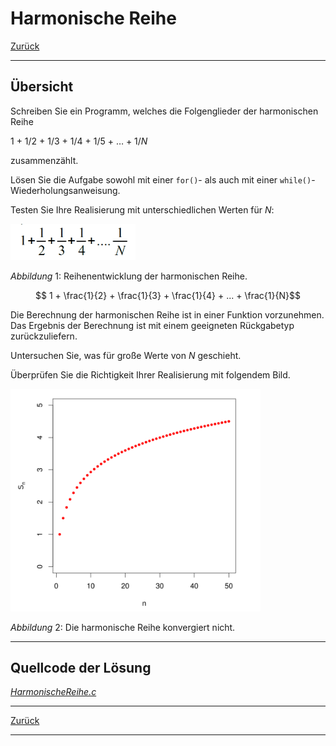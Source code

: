 # Harmonische Reihe

[Zurück](./../Exercises.md)

---

## Übersicht

Schreiben Sie ein Programm, welches die Folgenglieder der harmonischen Reihe

1 + 1/2 + 1/3 + 1/4 + 1/5 + … + 1/*N*

zusammenzählt.

Lösen Sie die Aufgabe sowohl mit einer `for()`- als auch mit einer `while()`-Wiederholungsanweisung.

Testen Sie Ihre Realisierung mit unterschiedlichen Werten für *N*:

<img src="HarmonischeReihe_01.png" width="200">


*Abbildung* 1: Reihenentwicklung der harmonischen Reihe.


$$ 1 + \frac{1}{2} + \frac{1}{3} + \frac{1}{4} + ... + \frac{1}{N}$$


Die Berechnung der harmonischen Reihe ist in einer Funktion vorzunehmen.
Das Ergebnis der Berechnung ist mit einem geeigneten Rückgabetyp zurückzuliefern.

Untersuchen Sie, was für große Werte von *N* geschieht.

Überprüfen Sie die Richtigkeit Ihrer Realisierung mit folgendem Bild.

<img src="HarmonischeReihe_02.png" width="400">

*Abbildung* 2: Die harmonische Reihe konvergiert nicht.

---

## Quellcode der Lösung

[*HarmonischeReihe.c*](./HarmonischeReihe.c)

---

[Zurück](./../Exercises.md)

---
